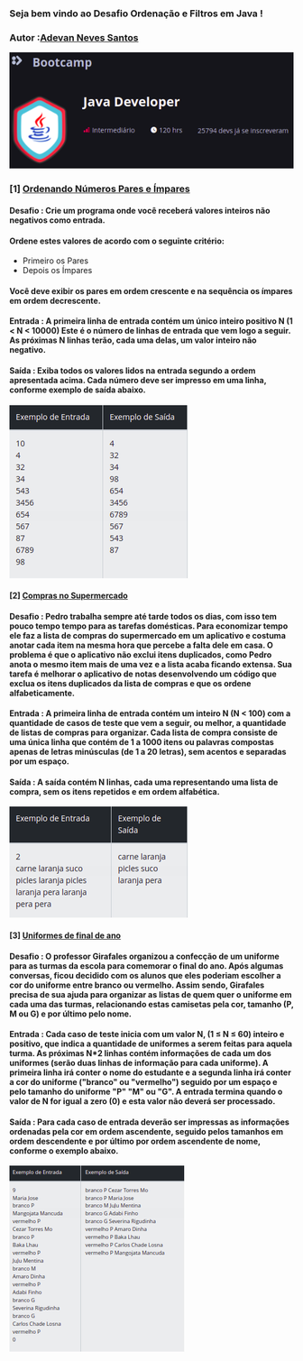 ### Seja bem vindo ao Desafio Ordenação e Filtros em Java !

### Autor :[Adevan Neves Santos](https://www.linkedin.com/in/adevan-neves-santos/)

![Alter text](./img/logo-bootcamp-java-developer.png)

### [1] [Ordenando Números Pares e Ímpares](./src/dio/me/ordft/OrdenacaoNumerosParesImpares.java)

#### Desafio : Crie um programa onde você receberá valores inteiros não negativos como entrada.

#### Ordene estes valores de acordo com o seguinte critério:

-  Primeiro os Pares
-  Depois os Ímpares

#### Você deve exibir os pares em ordem crescente e na sequência os ímpares em ordem decrescente.

#### Entrada : A primeira linha de entrada contém um único inteiro positivo N (1 < N < 10000) Este é o número de linhas de entrada que vem logo a seguir. As próximas N linhas terão, cada uma delas, um valor inteiro não negativo.

#### Saída : Exiba todos os valores lidos na entrada segundo a ordem apresentada acima. Cada número deve ser impresso em uma linha, conforme exemplo de saída abaixo.

![Alter text](./img/io-ordenacao-numeros-pares-e-impares.png)

#### [2] [Compras no Supermercado](./src/dio/me/ordft/ComprasNoSupermercado.java)

#### Desafio : Pedro trabalha sempre até tarde todos os dias, com isso tem pouco tempo tempo para as tarefas domésticas. Para economizar tempo ele faz a lista de compras do supermercado em um aplicativo e costuma anotar cada item na mesma hora que percebe a falta dele em casa. O problema é que o aplicativo não exclui itens duplicados, como Pedro anota o mesmo item mais de uma vez e a lista acaba ficando extensa. Sua tarefa é melhorar o aplicativo de notas desenvolvendo um código que exclua os itens duplicados da lista de compras e que os ordene alfabeticamente.

#### Entrada : A primeira linha de entrada contém um inteiro N (N < 100) com a quantidade de casos de teste que vem a seguir, ou melhor, a quantidade de listas de compras para organizar. Cada lista de compra consiste de uma única linha que contém de 1 a 1000 itens ou palavras compostas apenas de letras minúsculas (de 1 a 20 letras), sem acentos e separadas por um espaço.

#### Saída : A saída contém N linhas, cada uma representando uma lista de compra, sem os itens repetidos e em ordem alfabética.

![Alter text](./img/io-compras-de-supermercado.png)

#### [3] [Uniformes de final de ano](./src/dio/me/ordft/UniformesDeFinalDeAno.java)

#### Desafio : O professor Girafales organizou a confecção de um uniforme para as turmas da escola para comemorar o final do ano. Após algumas conversas, ficou decidido com os alunos que eles poderiam escolher a cor do uniforme entre branco ou vermelho. Assim sendo, Girafales precisa de sua ajuda para organizar as listas de quem quer o uniforme em cada uma das turmas, relacionando estas camisetas pela cor, tamanho (P, M ou G) e por último pelo nome.

#### Entrada : Cada caso de teste inicia com um valor N, (1 ≤ N ≤ 60) inteiro e positivo, que indica a quantidade de uniformes a serem feitas para aquela turma. As próximas N*2 linhas contém informações de cada um dos uniformes (serão duas linhas de informação para cada uniforme). A primeira linha irá conter o nome do estudante e a segunda linha irá conter a cor do uniforme ("branco" ou "vermelho") seguido por um espaço e pelo tamanho do uniforme "P" "M" ou "G". A entrada termina quando o valor de N for igual a zero (0) e esta valor não deverá ser processado.

#### Saída : Para cada caso de entrada deverão ser impressas as informações ordenadas pela cor em ordem ascendente, seguido pelos tamanhos em ordem descendente e por último por ordem ascendente de nome, conforme o exemplo abaixo.

![Alter text](./img/io-uniformes-de-final-de-ano.png)